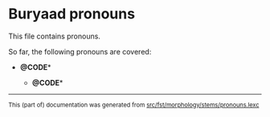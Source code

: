 # Buryaad pronouns

This file contains pronouns.

So far, the following pronouns are covered:

* **@CODE***

    - **@CODE***

* * *

<small>This (part of) documentation was generated from [src/fst/morphology/stems/pronouns.lexc](https://github.com/giellalt/lang-bxr/blob/main/src/fst/morphology/stems/pronouns.lexc)</small>
